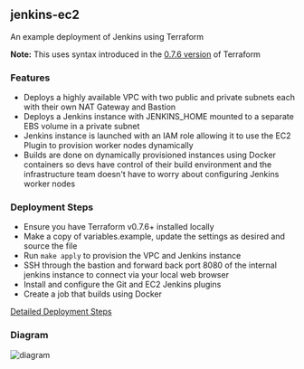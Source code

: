## jenkins-ec2

An example deployment of Jenkins using Terraform

__Note:__ This uses syntax introduced in the [0.7.6 version](https://github.com/hashicorp/terraform/blob/v0.7.6/CHANGELOG.md) of Terraform

### Features

* Deploys a highly available VPC with two public and private subnets each with their own NAT Gateway and Bastion
* Deploys a Jenkins instance with JENKINS_HOME mounted to a separate EBS volume in a private subnet
* Jenkins instance is launched with an IAM role allowing it to use the EC2 Plugin to provision worker nodes dynamically
* Builds are done on dynamically provisioned instances using Docker containers so devs have control of their build environment and the infrastructure team doesn't have to worry about configuring Jenkins worker nodes

### Deployment Steps

* Ensure you have Terraform v0.7.6+ installed locally
* Make a copy of variables.example, update the settings as desired and source the file
* Run `make apply` to provision the VPC and Jenkins instance
* SSH through the bastion and forward back port 8080 of the internal jenkins instance to connect via your local web browser
* Install and configure the Git and EC2 Jenkins plugins
* Create a job that builds using Docker

[Detailed Deployment Steps](https://github.com/spohnan/jenkins-ec2/tree/master/deployment)

### Diagram

![diagram](https://github.com/spohnan/jenkins-ec2/blob/master/deployment/jenkins-ec2.png)
